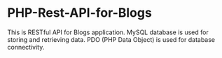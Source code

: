 # PHP-Rest-API-for-Blogs

This is RESTful API for Blogs application. MySQL database is used for storing and retrieving data.
PDO (PHP Data Object) is used for database connectivity.
